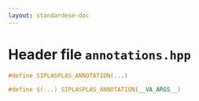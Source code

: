 ```yaml
---
layout: standardese-doc
---
```


# Header file `annotations.hpp`

``` cpp
#define SIPLASPLAS_ANNOTATION(...) 

#define $(...) SIPLASPLAS_ANNOTATION(__VA_ARGS__)
```
